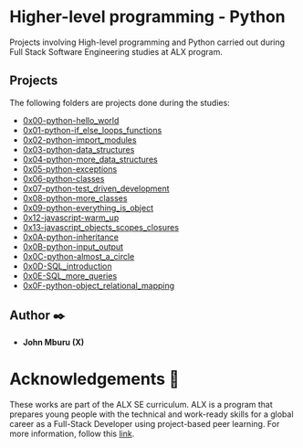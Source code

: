 # Higher-level programming - Python

Projects involving High-level programming and Python carried out during Full Stack Software Engineering studies at ALX program.

## Projects
The following folders are projects done during the studies:

* [0x00-python-hello_world](0x00-python-hello_world)
* [0x01-python-if_else_loops_functions](0x01-python-if_else_loops_functions)
* [0x02-python-import_modules](0x02-python-import_modules)
* [0x03-python-data_structures](0x03-python-data_structures)
* [0x04-python-more_data_structures](0x04-python-more_data_structures)
* [0x05-python-exceptions](0x05-python-exceptions)
* [0x06-python-classes](0x06-python-classes)
* [0x07-python-test_driven_development](0x07-python-test_driven_development)
* [0x08-python-more_classes](0x08-python-more_classes)
* [0x09-python-everything_is_object](0x09-python-everything_is_object)
* [0x12-javascript-warm_up](0x12-javascript-warm_up)
* [0x13-javascript_objects_scopes_closures](0x13-javascript_objects_scopes_closures)
* [0x0A-python-inheritance](0x0A-python-inheritance)
* [0x0B-python-input_output](0x0B-python-input_output)
* [0x0C-python-almost_a_circle](0x0C-python-almost_a_circle)
* [0x0D-SQL_introduction](0x0D-SQL_introduction)
* [0x0E-SQL_more_queries](0x0E-SQL_more_queries)
* [0x0F-python-object_relational_mapping](0x0F-python-object_relational_mapping)


## Author :black_nib:
* <b>John Mburu (X)</b>

# Acknowledgements :pray:
These works are part of the ALX SE curriculum. ALX is a program that prepares young people with the technical and work-ready skills for a global career as a Full-Stack Developer using project-based peer learning. For more information, follow this <a href="https://www.alxafrica.com/software-engineering-2022/"> link</a>.
